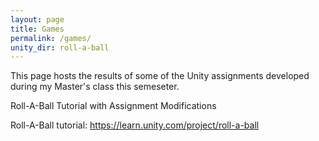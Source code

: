 ```yaml
---
layout: page
title: Games
permalink: /games/
unity_dir: roll-a-ball
---
```


This page hosts the results of some of the Unity assignments developed during my Master's class this semeseter.

Roll-A-Ball Tutorial with Assignment Modifications

Roll-A-Ball tutorial: https://learn.unity.com/project/roll-a-ball
